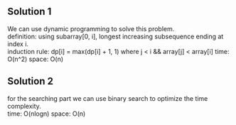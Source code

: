 ## Solution 1
We can use dynamic programming to solve this problem.<br>
definition: using subarray[0, i], longest increasing subsequence ending at index i.<br>
induction rule: dp[i] = max(dp[i] + 1, 1) where j < i && array[j] < array[i]
time: O(n^2)
space: O(n)

## Solution 2
for the searching part we can use binary search to optimize the time complexity.<br>
time: O(nlogn)
space: O(n)